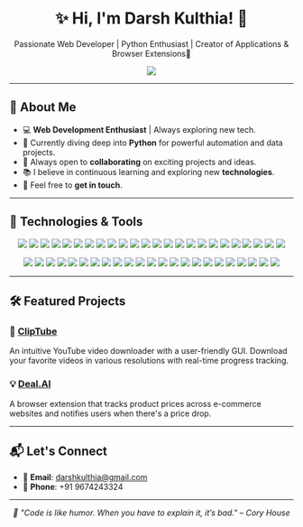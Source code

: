 <h1 align="center">✨ Hi, I'm Darsh Kulthia! 👋</h1>
<p align="center">Passionate Web Developer | Python Enthusiast | Creator of Applications & Browser Extensions🚀</p>

<p align="center">
  <p align="center"> <img src="https://komarev.com/ghpvc/?username=Darshkul24&label=Profile%20views&color=grey&style=plastic&abbreviated=true"/> </p>
</p>

---

## 🌱 About Me

- 💻 **Web Development Enthusiast** | Always exploring new tech.
- 🌱 Currently diving deep into **Python** for powerful automation and data projects.
- 👯 Always open to **collaborating** on exciting projects and ideas.
- 📚 I believe in continuous learning and exploring new **technologies**.
- 💬 Feel free to **get in touch**.

---

## 🔧 Technologies & Tools

<p align="center">
<img src="https://img.shields.io/badge/HTML5-E34F26?style=plastic&logo=html5&logoColor=black" />
<img src="https://img.shields.io/badge/CSS3-1572B6?style=plastic&logo=css3&logoColor=black" />
<img src="https://img.shields.io/badge/JavaScript-F7DF1E?style=plastic&logo=javascript&logoColor=black" />
<img src="https://img.shields.io/badge/SASS-CC6699?style=plastic&logo=sass&logoColor=black" />
<img src="https://img.shields.io/badge/Tailwind_CSS-38B2AC?style=plastic&logo=tailwindcss&logoColor=black" />
<img src="https://img.shields.io/badge/Bootstrap-7952B3?style=plastic&logo=bootstrap&logoColor=black" />
<img src="https://img.shields.io/badge/React-61DAFB?style=plastic&logo=react&logoColor=black" />
<img src="https://img.shields.io/badge/Angular-DD0031?style=plastic&logo=angular&logoColor=black" />
<img src="https://img.shields.io/badge/Vue.js-4FC08D?style=plastic&logo=vue.js&logoColor=black" />
<img src="https://img.shields.io/badge/Java-007396?style=plastic&logo=java&logoColor=white" />
<img src="https://img.shields.io/badge/Python-3776AB?style=plastic&logo=python&logoColor=black" />
<img src="https://img.shields.io/badge/Flask-000000?style=plastic&logo=flask&logoColor=white" />
<img src="https://img.shields.io/badge/Django-092E20?style=plastic&logo=django&logoColor=white" />
<img src="https://img.shields.io/badge/C-00599C?style=plastic&logo=c&logoColor=black" />
<img src="https://img.shields.io/badge/C++-00599C?style=plastic&logo=cplusplus&logoColor=black" />
<img src="https://img.shields.io/badge/C%23-239120?style=plastic&logo=csharp&logoColor=white" />
<img src="https://img.shields.io/badge/SQL-4479A1?style=plastic&logo=postgresql&logoColor=black" />
<img src="https://img.shields.io/badge/SQLite-003B57?style=plastic&logo=sqlite&logoColor=white" />
<img src="https://img.shields.io/badge/MongoDB-47A248?style=plastic&logo=mongodb&logoColor=black" />
<img src="https://img.shields.io/badge/MySQL-4479A1?style=plastic&logo=mysql&logoColor=black" />
<img src="https://img.shields.io/badge/Node.js-339933?style=plastic&logo=node.js&logoColor=black" />
<img src="https://img.shields.io/badge/Express.js-000000?style=plastic&logo=express&logoColor=white" />
<img src="https://img.shields.io/badge/FastAPI-009688?style=plastic&logo=fastapi&logoColor=black" />
<img src="https://img.shields.io/badge/Redis-DC382D?style=plastic&logo=redis&logoColor=black" />
</p>

<p align="center">
<img src="https://img.shields.io/badge/Git-F05032?style=plastic&logo=git&logoColor=black" />
<img src="https://img.shields.io/badge/GitHub-181717?style=plastic&logo=github&logoColor=white" />
<img src="https://img.shields.io/badge/Bitbucket-0052CC?style=plastic&logo=bitbucket&logoColor=black" />
<img src="https://img.shields.io/badge/VS_Code-007ACC?style=plastic&logo=visualstudiocode&logoColor=white" />
<img src="https://img.shields.io/badge/PyCharm-000000?style=plastic&logo=pycharm&logoColor=white" />
<img src="https://img.shields.io/badge/Sublime_Text-FF9800?style=plastic&logo=sublime-text&logoColor=black" />
<img src="https://img.shields.io/badge/IntelliJ_IDEA-000000?style=plastic&logo=intellijidea&logoColor=white" />
<img src="https://img.shields.io/badge/Figma-000000?style=plastic&logo=figma&logoColor=white" />
<img src="https://img.shields.io/badge/Firebase-FFCA28?style=plastic&logo=firebase&logoColor=black" />
<img src="https://img.shields.io/badge/AWS-232F3E?style=plastic&logo=amazonaws&logoColor=white" />
<img src="https://img.shields.io/badge/Azure-0078D4?style=plastic&logo=microsoftazure&logoColor=white" />
<img src="https://img.shields.io/badge/Heroku-430098?style=plastic&logo=heroku&logoColor=black" />
<img src="https://img.shields.io/badge/Docker-2496ED?style=plastic&logo=docker&logoColor=black" />
<img src="https://img.shields.io/badge/Kubernetes-326CE5?style=plastic&logo=kubernetes&logoColor=black" />
<img src="https://img.shields.io/badge/Netlify-00C7B7?style=plastic&logo=netlify&logoColor=black" />
<img src="https://img.shields.io/badge/Vercel-000000?style=plastic&logo=vercel&logoColor=white" />
<img src="https://img.shields.io/badge/Render-46E3B7?style=plastic&logo=render&logoColor=black" />
<img src="https://img.shields.io/badge/Travis%20CI-3EAAAF?style=plastic&logo=travis&logoColor=black" />
<img src="https://img.shields.io/badge/CircleCI-000000?style=plastic&logo=circleci&logoColor=white" />
<img src="https://img.shields.io/badge/Jenkins-D24939?style=plastic&logo=jenkins&logoColor=black" />
<img src="https://img.shields.io/badge/Kafka-231F20?style=plastic&logo=apachekafka&logoColor=white" />
<img src="https://img.shields.io/badge/Vite-646CFF?style=plastic&logo=vite&logoColor=black" />
<img src="https://img.shields.io/badge/ESLint-4B32C3?style=plastic&logo=eslint&logoColor=black" />
</p>


---

## 🛠️ Featured Projects

### 🚀 [ClipTube](https://github.com/darshkul24/ClipTube)
An intuitive YouTube video downloader with a user-friendly GUI. Download your favorite videos in various resolutions with real-time progress tracking.

### 💡 [Deal.AI](https://github.com/darshkul24/Deal.AI)
A browser extension that tracks product prices across e-commerce websites and notifies users when there's a price drop.

---

## 📬 Let's Connect

- 📧 **Email**: [darshkulthia@gmail.com](mailto:darshkulthia@gmail.com)
- 📱 **Phone**: +91 9674243324



---

<p align="center">
  <em>🌟 "Code is like humor. When you have to explain it, it’s bad." – Cory House</em>
</p>
